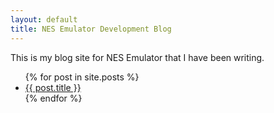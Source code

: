```yaml
---
layout: default
title: NES Emulator Development Blog
---
```


This is my blog site for NES Emulator that I have been writing.

<ul>
  {% for post in site.posts %}
    <li>
      <a href="{{ post.url }}">{{ post.title }}</a>
    </li>
  {% endfor %}
</ul>
